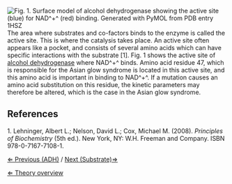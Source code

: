 ![Fig. 1. Surface model of alcohol dehydrogenase showing the active site
(blue) for NAD^+^ (red) binding. Generated with PyMOL from PDB entry
1HSZ]( act_site_NAD+.png "fig:Fig. 1. Surface model of alcohol dehydrogenase showing the active site (blue) for NAD+ (red) binding. Generated with PyMOL from PDB entry 1HSZ")
The area where substrates and co-factors binds to the enzyme is called
the active site. This is where the catalysis takes place. An active site
often appears like a pocket, and consists of several amino acids which
can have specific interactions with the substrate [1]. Fig. 1 shows the
active site of [alcohol dehydrogenase](/wiki/ADH "wikilink") where NAD^+^
binds. Amino acid residue 47, which is responsible for the Asian glow
syndrome is located in this active site, and this amino acid is
important in binding to NAD^+^. If a mutation causes an amino acid
substitution on this residue, the kinetic parameters may therefore be
altered, which is the case in the Asian glow syndrome.

References
----------

1\. Lehninger, Albert L.; Nelson, David L.; Cox, Michael M. (2008).
*Principles of Biochemistry* (5th ed.). New York, NY: W.H. Freeman and
Company. ISBN 978-0-7167-7108-1.

[⇐ Previous (ADH)](/wiki/ADH "wikilink") / [Next
(Substrate)⇒](/wiki/Substrate "wikilink")

[⇐ Theory overview](/wiki/Enzyme_Kinetics "wikilink")

